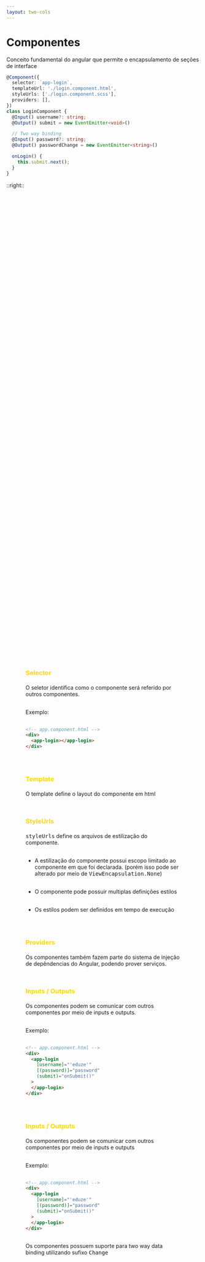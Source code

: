 ```yaml
---
layout: two-cols
---
```

# Componentes

Conceito fundamental do angular que permite o encapsulamento de seções de interface


```ts {all|2|3|4|5|8-17|11-13}
@Component({
  selector: `app-login`,
  templateUrl: './login.component.html',
  styleUrls: ['./login.component.scss'],
  providers: [],
})
class LoginComponent {
  @Input() username?: string; 
  @Output() submit = new EventEmitter<void>()

  // Two way binding
  @Input() password?: string;
  @Output() passwordChange = new EventEmitter<string>()

  onLogin() {
    this.submit.next();
  }
}
```

::right::

<div class="right-side">

<div v-if="$slidev.nav.clicks === 1">
<h3>Selector</h3>
O seletor identifica como o componente será referido por outros componentes.

Exemplo:

```html
<!-- app.component.html -->
<div>
  <app-login></app-login>
</div>
```
</div>

<div v-if="$slidev.nav.clicks === 2">
  <h3>Template</h3>
  O template define o layout do componente em html
</div>

<div v-if="$slidev.nav.clicks === 3">
  <h3>StyleUrls</h3>
  <tt>styleUrls</tt> define os arquivos de estilização do componente.

  - A estilização do componente possui escopo limitado ao componente em que foi declarada.
    (porém isso pode ser alterado por meio de <tt>ViewEncapsulation.None</tt>)
  - O componente pode possuir multiplas definições estilos
  - Os estilos podem ser definidos em tempo de execução
</div>

<div v-if="$slidev.nav.clicks === 4">
  <h3>Providers</h3>
  Os componentes também fazem parte do sistema de injeção de depêndencias do Angular,
  podendo prover serviços.
</div>

<div v-if="$slidev.nav.clicks === 5">
  <h3>Inputs / Outputs</h3>
  Os componentes podem se comunicar com outros componentes por meio de inputs e outputs.

 Exemplo: 
```html
<!-- app.component.html -->
<div>
  <app-login 
    [username]="'eduze'" 
    [(password)]="password"
    (submit)="onSubmit()"
  >
  </app-login>
</div>
```
</div>

<div v-if="$slidev.nav.clicks === 6">
<h3>Inputs / Outputs</h3>
Os componentes podem se comunicar com outros componentes por meio de inputs e outputs

 Exemplo: 
```html {5}
<!-- app.component.html -->
<div>
  <app-login 
    [username]="'eduze'" 
    [(password)]="password"
    (submit)="onSubmit()"
  >
  </app-login>
</div>
```

Os componentes possuem suporte para two way data binding utilizando sufixo <tt>Change</tt>
</div>


</div>

<style>
  .right-side {
    padding: 50px;
  }

  .right-side h3 {
    margin-bottom: 20px;
    color: gold;
  }
</style>

---
layout: two-cols
---

# Diretivas

As diretivas permitem ampliar a funcionalidade de seu elemento hospedeiro,
permitindo alteração de suas propriedades a interceptação de eventos do DOM.

```ts {all|4-11|3}
@Directive({ selector: `[appHighlight]` })
class HighlightDirective {
  @Input() color: string = "yellow";

  constructor(private ref: ElementRef) {}

  @HostListener('mouseenter') onMouseEnter() {
    this.highlight(color);
  }

  @HostListener('mouseleave') onMouseLeave() {
    this.highlight('');
  }

  private highlight(color: string) {
    this.ref.nativeElement.style.backgroundColor = color;
  }
}
```

::right::

<div class="right-side">

<div v-if="$slidev.nav.clicks === 1">
Exemplo:

```html
<div>
  <p appHighlight>
    Este texto será destacado na entrada do mouse
  </p>
</div>
```

- As diretivas acessam o elemento hospedeiro por injeção de depêndencias.
- é possível acessar também serviços do container de injeção de depências.
</div>


<div v-if="$slidev.nav.clicks === 2">
Exemplo:

```html
<div>
  <p appHighlight [color]="'blue'">
    Este texto será destacado na entrada do mouse
  </p>
</div>
```

<div class="directive-infos">
As diretivas também podem possuir inputs e outputs para 
configuração ou comunicação com outros componentes.
</div>
</div>

</div> <!-- right-side -->

<style>
.right-side {
  height: 100%;
  padding: 50px 20px;
  flex-direction: column;
  display: flex;
}

.right-side *:not(:first-child) {
  margin-top: 30px;
}

.directive-infos {
  flex: 1;
  display: flex;
  flex-direction: column;
  justify-content: center;
}
</style>

---
layout: two-cols
---

# Pipes

<div class="left-side">
Utilizada para transformar valores para exibição em formato amigável ao usuário

```ts
@Pipe({
  name: 'uppercase',
  standalone: true,
})
export class UpperCasePipe implements PipeTransform {
  transform(value: string|null|undefined): string|null {
    if (value == null) return null;
    if (typeof value !== 'string') {
      throw invalidPipeArgumentError(value);
    }
    return value.toUpperCase();
  }
}
```
</div>

::right::

<div class="left-side">
<div>
Exemplo:

```html
<div>
  <p> {{ name | uppercase }}</p>
</div>
```
</div>

As pipes podem receber parâmetros que são passados como argumentos para a função transform.
</div>

<style>
  .right-side {
    padding: 10px;
  }

  .left-side {
    height: 90%;
    padding: 10px;
    display: flex;
    flex-direction: column;
    justify-content: space-evenly;
  }
</style>

---
layout: two-cols
---

# Serviços

Os serviços dão suporte aos componentes, lidando com lógica de negócio,
gerenciamento de estados e comunicação entre componentes.

```ts
@Injectable({})
class AuthService {
  constructor(private http: HttpClient) {}

  public isUserLoggedIn(): boolean {
    /* checa se o usuário está logado */
  } 

  public getAccessToken(): AccessToken {
    /* obtem a token de acesso do armazenamento */
  }

  public async login(username: string, password: string) {
    return await this.http.post(/* login route */)
      .asPromise()
  }
}
```

::right::

<div class="right-side">

- São classes simples do Javascript/Typescript.
- Dependendo de como são configuradas na injeção de depêndencias do angular, podem ser utilizadas para comunicação entre componentes.
</div>

<style>
.right-side {
  padding: 30px;
  height: 100%;
  display: flex;
  flex-direction: column;
  justify-content: center;
}
</style>

<!--
Presenter note with **bold**, *italic*, and ~~striked~~ text.

Also, HTML elements are valid:
<div class="flex w-full">
  <span style="flex-grow: 1;">Left content</span>
  <span>Right content</span>
</div>
-->


---
layout: two-cols
---

# Módulos

Configura o container de injeção de depêndencias do Angular e permite a 
modularização do projeto por subdomínios de negócio.

```ts {all|2-5|6-7|8|all}
@NgModule({
  declarations: [
    CartPageComponent, 
    PaymentMethodComponent
  ],
  imports: [FormsModule, UiLibraryModule],
  exports: [PaymentMethodComponent],
  providers: [PaymentService],
})
class CheckoutModule {}
```

::right::

<div class="right-side">

<div v-if="$slidev.nav.clicks === 1">

<h3>Declarations</h3>

Nesse campo são declarados os elementos declaráveis (i.e. componentes, diretivas e pipes) que são utilizados por esse módulo.

- Os componentes precisam ser declarados no módulo antes de serem utilizados em templates
</div>

<div v-if="$slidev.nav.clicks === 2">
<h3>Imports</h3>

Permite a importação de outros módulos que possuam elementos declaráveis ou serviços que são utilizados nos templates desse módulo.
</div>

<div v-if="$slidev.nav.clicks === 2">
<h3>Exports</h3>

Permite a exportação de componentes desse módulo para que possam ser utilizados
em outros módulos (desde que importem este módulo). 
</div>

<div v-if="$slidev.nav.clicks === 3">
<h3>Providers</h3>

Utilizado para declarar serviços no container de injeção de dependências do Angular.

- Os serviços declarados em providers possuem escopo global.
</div>

<div v-if="$slidev.nav.clicks === 4">
  Benefícios da modularização da aplicação: 

  - Lazy loading de módulos
  - Decomposição em microfrontends.
</div>

</div>

<style>
  

  .right-side {
    padding: 50px;
  }

  .right-side h3 {
    margin-bottom: 20px;
    color: gold;
  }
</style>